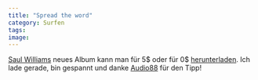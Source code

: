 ```yaml
---
title: "Spread the word"
category: Surfen
tags: 
image: 
---
```


[Saul Williams](http://www.saulwilliams.com/) neues Album kann man für 5$ oder für 0$ [herunterladen](http://www.saulwilliams.com/). Ich lade gerade, bin gespannt und danke [Audio88](http://www.audio88.de) für den Tipp!